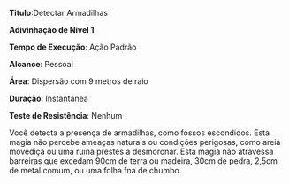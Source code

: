 **Titulo**:Detectar Armadilhas

**Adivinhação de Nível 1**

**Tempo de Execução**: Ação Padrão

**Alcance**: Pessoal

**Área**: Dispersão com 9 metros de raio

**Duração**: Instantânea

**Teste de Resistência**: Nenhum

Você detecta a presença de armadilhas, como fossos escondidos. Esta magia não percebe ameaças naturais ou condições perigosas, como areia movediça ou uma ruína prestes a desmoronar.
Esta magia não atravessa barreiras que excedam 90cm de terra ou madeira, 30cm de pedra, 2,5cm de metal comum, ou uma folha fna de chumbo.
